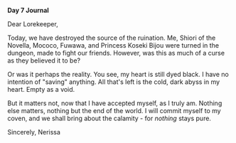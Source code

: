 <!-- Nerissa's Journal Entry: Day 7 -->

**Day 7 Journal**

Dear Lorekeeper,

Today, we have destroyed the source of the ruination. Me, Shiori of the Novella, Mococo, Fuwawa, and Princess Koseki Bijou were turned in the dungeon, made to fight our friends. However, was this as much of a curse as they believed it to be?

Or was it perhaps the reality. You see, my heart is still dyed black. I have no intention of "saving" anything. All that's left is the cold, dark abyss in my heart. Empty as a void.

But it matters not, now that I have accepted myself, as I truly am. Nothing else matters, nothing but the end of the world. I will commit myself to my coven, and we shall bring about the calamity - for _nothing_ stays pure.

Sincerely,
Nerissa
